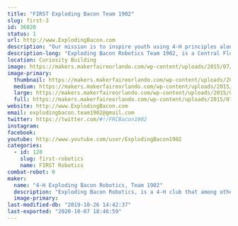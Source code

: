 ```yaml
---
title: "FIRST Exploding Bacon Team 1902"
slug: first-3
id: 36020
status: 1
url: http://www.ExplodingBacon.com
description: "Our mission is to inspire youth using 4-H principles along with the tenets of gracious professionalism to explore science and technology through a mentor based program, which develops leadership and life skills while encouraging innovation, creative solutions to engineering and technical challenges."
description-long: "Exploding Bacon Robotics Team 1902, is a Central Florida 4-H club for High School aged students that among other things, participates in FIRST. Our students learn engineering, computer programming, and hands-on machinery skills, as well as the problem solving, strategic thinking, time management, public speaking, teamwork and leadership skills essential in any career. The goal is to inspire and support these youth members to continue on to higher education in trade schools and STEM programs in college."
location: Curiosity Building
image: https://makers.makerfaireorlando.com/wp-content/uploads/2015/07/2015-magnet.jpg
image-primary:
  thumbnail: https://makers.makerfaireorlando.com/wp-content/uploads/2015/07/2015-magnet-150x150.jpg
  medium: https://makers.makerfaireorlando.com/wp-content/uploads/2015/07/2015-magnet-300x300.jpg
  large: https://makers.makerfaireorlando.com/wp-content/uploads/2015/07/2015-magnet.jpg
  full: https://makers.makerfaireorlando.com/wp-content/uploads/2015/07/2015-magnet.jpg
website: http://www.ExplodingBacon.com
email: explodingbacon.team1902@gmail.com
twitter: https://twitter.com/#!/FRCBacon1902
instagram: 
facebook: 
youtube: http://www.youtube.com/user/ExplodingBacon1902
categories:
  - id: 120
    slug: first-robotics
    name: FIRST Robotics
combat-robot: 0
maker:
  name: "4-H Exploding Bacon Robotics, Team 1902"
  description: "Exploding Bacon Robotics, is a 4-H club that among other things, participates in FIRST. Our students learn engineering, computer programming, and hands-on machinery skills, as well as the problem solving, strategic thinking, time management, public speaking, teamwork and leadership skills essential in any career. The goal is to inspire and support these youth members to continue on to higher education in trade schools and STEM programs in college."
  image-primary: 
last-modified-db: "2019-10-26 14:42:37"
last-exported: "2020-10-07 18:46:59"
---
```

